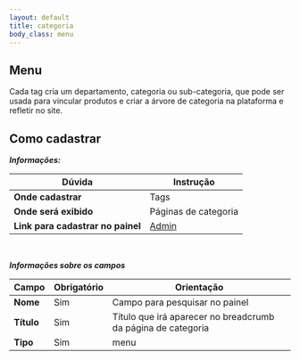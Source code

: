 ```yaml
---
layout: default
title: categoria
body_class: menu
---
```



## Menu

Cada tag cria um departamento, categoria ou sub-categoria, que pode ser usada para vincular produtos e criar a árvore de categoria na plataforma e refletir no site.

## Como cadastrar 
***Informações:***

| Dúvida                          | Instrução                                                               |
| ------------------------------- | ----------------------------------------------------------------------- |
| **Onde cadastrar**              | Tags                                                                    |
| **Onde será exibido**           | Páginas de categoria                          |
| **Link para cadastrar no painel** | [Admin](https://margoty.cdn.vnda.com.br/admin/tags) |

&nbsp;

***Informações sobre os campos***

| Campo         | Obrigatório         | Orientação                                |
| ------------- | ------------------- | ----------------------------------------- |
| **Nome**      | Sim      | Campo para pesquisar no painel                 |
| **Título**    | Sim | Título que irá aparecer no breadcrumb da página de categoria           |
| **Tipo** | Sim | menu     |



&nbsp;
